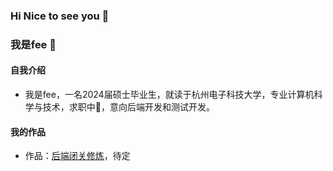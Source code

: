### Hi Nice to see you 👋
### 我是fee 🐝

#### 自我介绍
- 我是fee，一名2024届硕士毕业生，就读于杭州电子科技大学，专业计算机科学与技术，求职中:eyes:，意向后端开发和测试开发。
#### 我的作品
- 作品：[后端闭关修炼](http://www.feecoding.cn)，待定
<!--
**hashfangh000/hashfangh000** is a ✨ _special_ ✨ repository because its `README.md` (this file) appears on your GitHub profile.

Here are some ideas to get you started:

- 🔭 I’m currently working on ...
- 🌱 I’m currently learning ...
- 👯 I’m looking to collaborate on ...
- 🤔 I’m looking for help with ...
- 💬 Ask me about ...
- 📫 How to reach me: ...
- 😄 Pronouns: ...
- ⚡ Fun fact: ...
-->

